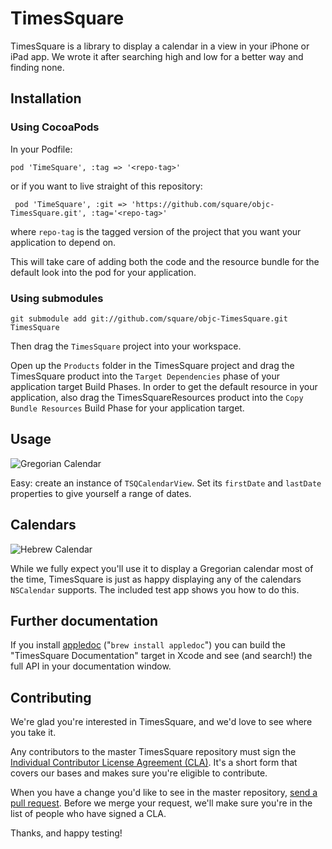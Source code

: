 # TimesSquare

TimesSquare is a library to display a calendar in a view in your iPhone or iPad app. We wrote it after searching high and low for a better way and finding none.

## Installation

### Using CocoaPods

In your Podfile:

```pod 'TimeSquare', :tag => '<repo-tag>'```

or if you want to live straight of this repository:

``` pod 'TimeSquare', :git => 'https://github.com/square/objc-TimesSquare.git', :tag='<repo-tag>'```

where ```repo-tag``` is the tagged version of the project that you want your application to depend on. 

This will take care of adding both the code and the resource bundle for the default look into the pod for your application. 

### Using submodules

```git submodule add git://github.com/square/objc-TimesSquare.git TimesSquare```

Then drag the ```TimesSquare``` project into your workspace. 

Open up the ```Products``` folder in the TimesSquare project and drag the TimesSquare product into the ```Target Dependencies``` phase of your application target Build Phases. In order to get the default resource in your application, also drag the TimesSquareResources product into the ```Copy Bundle Resources``` Build Phase for your application target. 


## Usage
![Gregorian Calendar](https://github.com/square/objc-TimesSquare/raw/master/Documentation/gregorian.png)

Easy: create an instance of `TSQCalendarView`. Set its `firstDate` and `lastDate` properties to give yourself a range of dates.

## Calendars
![Hebrew Calendar](https://github.com/square/objc-TimesSquare/raw/master/Documentation/hebrew.png)

While we fully expect you'll use it to display a Gregorian calendar most of the time, TimesSquare is just as happy displaying any of the calendars `NSCalendar` supports. The included test app shows you how to do this.

## Further documentation

If you install [appledoc](http://gentlebytes.com/appledoc/) ("`brew install appledoc`") you can build the "TimesSquare Documentation" target in Xcode and see (and search!) the full API in your documentation window.

## Contributing

We're glad you're interested in TimesSquare, and we'd love to see where you take it.

Any contributors to the master TimesSquare repository must sign the [Individual Contributor License Agreement (CLA)](https://spreadsheets.google.com/spreadsheet/viewform?formkey=dDViT2xzUHAwRkI3X3k5Z0lQM091OGc6MQ&ndplr=1). It's a short form that covers our bases and makes sure you're eligible to contribute.

When you have a change you'd like to see in the master repository, [send a pull request](https://github.com/square/objc-TimesSquare/pulls). Before we merge your request, we'll make sure you're in the list of people who have signed a CLA.

Thanks, and happy testing!
